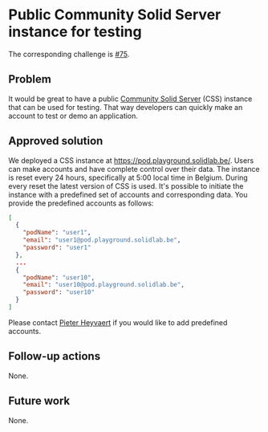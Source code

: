 # Public Community Solid Server instance for testing

The corresponding challenge is [#75](https://github.com/SolidLabResearch/Challenges/issues/75).

## Problem

It would be great to have a public [Community Solid Server](https://github.com/CommunitySolidServer/CommunitySolidServer)
(CSS) instance that can be used for testing. 
That way developers can quickly make an account to test or demo an application.

## Approved solution

We deployed a CSS instance at https://pod.playground.solidlab.be/.
Users can make accounts and 
have complete control over their data.
The instance is reset every 24 hours,
specifically at 5:00 local time in Belgium.
During every reset the latest version of CSS is used.
It's possible to initiate the instance with a predefined set of accounts and corresponding data.
You provide the predefined accounts as follows:

```json
[
  {
    "podName": "user1",
    "email": "user1@pod.playground.solidlab.be",
    "password": "user1"
  },
  ...
  {
    "podName": "user10",
    "email": "user10@pod.playground.solidlab.be",
    "password": "user10"
  }
]
```

Please contact [Pieter Heyvaert](mailto:pieter.heyvaert@ugent.be) if you would like to add predefined accounts.

## Follow-up actions

None.

## Future work

None.